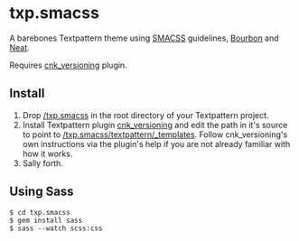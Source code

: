 txp.smacss
==============

A barebones Textpattern theme using [SMACSS](http://smacss.com/) guidelines, [Bourbon](http://bourbon.io/) and [Neat](http://bourbon.io/).

Requires [cnk_versioning](https://github.com/whaleen/txp.foundation/blob/master/textpattern/plugins/cnk_versioning.txt) plugin.


## Install

1. Drop [/txp.smacss](https://github.com/cuellarllar/txp.smacss) in the root directory of your Textpattern project.
2. Install Textpattern plugin [cnk_versioning](https://github.com/whaleen/txp.smacss/blob/master/textpattern/plugins/cnk_versioning.txt) and edit the path in it's source to point to [/txp.smacss/textpattern/_templates](https://github.com/cuellarllar/txp.smacss/textpattern/_templates). Follow cnk_versioning's own instructions via the plugin's help if you are not already familiar with how it works.
3. Sally forth.

## Using Sass

    $ cd txp.smacss 
    $ gem install sass
    $ sass --watch scss:css
